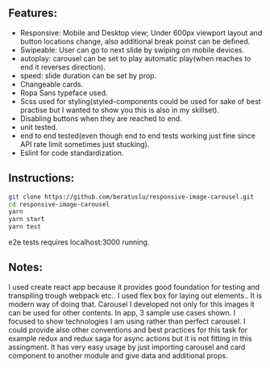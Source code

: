 ## Features:
- Responsive: Mobile and Desktop view; Under 600px viewport layout and button locations change, also additional break poinst can be defined.
- Swipeable: User can go to next slide by swiping on mobile devices.
- autoplay: carousel can be set to play automatic play(when reaches to end it reverses direction).
- speed: slide duration can be set by prop.
- Changeable cards.
- Ropa Sans typeface used.
- Scss used for styling(styled-components could be used for sake of best practise but I wanted to show you this is also in my skillset).
- Disabling buttons when they are reached to end.
- unit tested.
- end to end tested(even though end to end tests working just fine since API rate limit sometimes just stucking).
- Eslint for code standardization.

## Instructions:

```sh
git clone https://github.com/beratuslu/responsive-image-carousel.git
cd responsive-image-carousel
yarn
yarn start
yarn test
```
e2e tests requires localhost:3000 running.

## Notes: 

I used create react app because it provides good foundation for testing and transpiling trough webpack etc.. I used flex box for laying out elements.. It is modern way of doing that. Carousel I developed not only for this images it can be used for other contents. In app, 3 sample use cases shown. I focused to show technologies I am using rather than perfect carousel. I could provide also other conventions and best practices for this task for example redux and redux saga for async actions but it is not fitting in this assingment. It has very easy usage by just importing carousel and card component to another module and give data and additional props.



